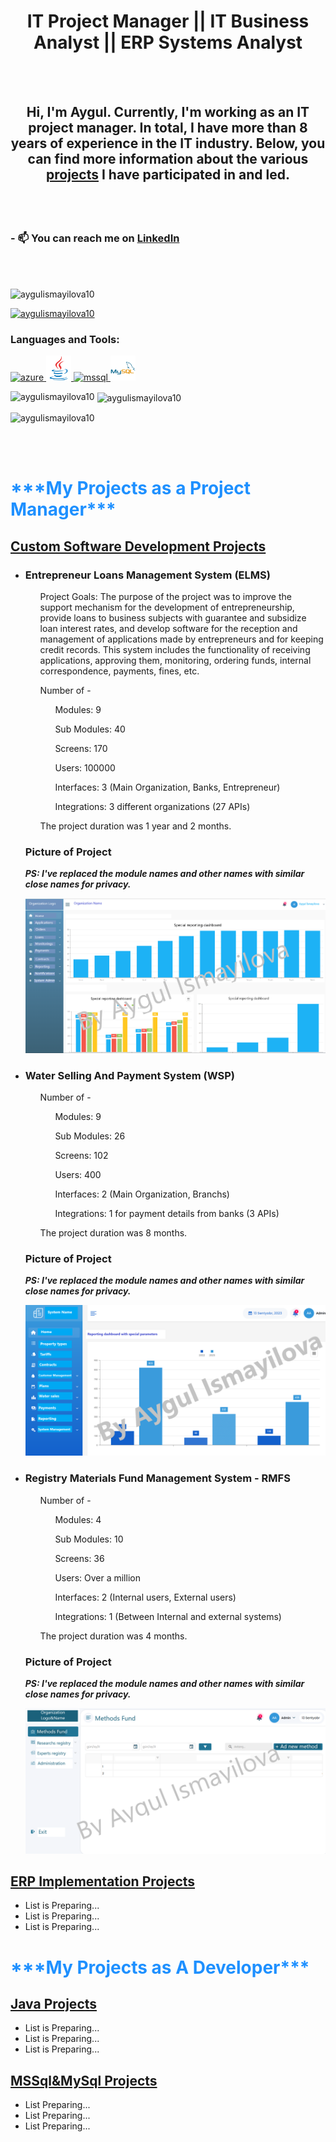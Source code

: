 <h1 class="title" align="center">IT Project Manager || IT Business Analyst || ERP Systems Analyst</h1>
			  <br></br>
			  
<h2 align="center"> Hi, I'm Aygul. Currently, I'm working as an IT project manager. In total, I have more than 8 years of experience in the IT industry. Below, you can find more information about the various 
	<a href="https://github.com/AygulIsmayilova10#my-projects-as-a-project-manager" alt="azure" width="40" height="40"> projects</a>   I have participated in and led.
</b></p>
</h2>
<br></br>
<h3 align="left"> 
- 📫 You can reach me on <a href="https://www.linkedin.com/in/aygul-ismayilova-018547177/" rel="noreferrer" data-extlink="">LinkedIn<span class="ext"><span class="element-invisible"></span></span></a>
</h3>

<br></br>
<p align="left"> <img src="https://komarev.com/ghpvc/?username=aygulismayilova10&label=Profile%20views&color=0e75b6&style=flat" alt="aygulismayilova10" /> </p>

<p align="left"> <a href="https://github.com/ryo-ma/github-profile-trophy"><img src="https://github-profile-trophy.vercel.app/?username=aygulismayilova10" alt="aygulismayilova10" /></a> </p>
<p align="left">
</p>

<h3 align="left">Languages and Tools:</h3>
<p align="left"> <a href="https://azure.microsoft.com/en-in/" target="_blank" rel="noreferrer"> <img src="https://www.vectorlogo.zone/logos/microsoft_azure/microsoft_azure-icon.svg" alt="azure" width="40" height="40"/> </a> <a href="https://www.java.com" target="_blank" rel="noreferrer"> <img src="https://raw.githubusercontent.com/devicons/devicon/master/icons/java/java-original.svg" alt="java" width="40" height="40"/> </a> <a href="https://www.microsoft.com/en-us/sql-server" target="_blank" rel="noreferrer"> <img src="https://www.svgrepo.com/show/303229/microsoft-sql-server-logo.svg" alt="mssql" width="40" height="40"/> </a> <a href="https://www.mysql.com/" target="_blank" rel="noreferrer"> <img src="https://raw.githubusercontent.com/devicons/devicon/master/icons/mysql/mysql-original-wordmark.svg" alt="mysql" width="40" height="40"/> </a> </p>

<p><img align="left" src="https://github-readme-stats.vercel.app/api/top-langs?username=aygulismayilova10&show_icons=true&locale=en&layout=compact" alt="aygulismayilova10" /></p>

<p>&nbsp;<img align="center" src="https://github-readme-stats.vercel.app/api?username=aygulismayilova10&show_icons=true&locale=en" alt="aygulismayilova10" /></p>

<p><img align="center" src="https://github-readme-streak-stats.herokuapp.com/?user=aygulismayilova10&" alt="aygulismayilova10" /></p>
<br></br>

<h1 style="color:DodgerBlue;">***My Projects as a Project Manager***</h1>
            </div>
               </div>
    </div> <!-- /#title-pre-content -->

  
  <div class="content">
    <div class="field field-name-body field-type-text-with-summary field-label-hidden"><div class="field-items"><div class="field-item even"><ul>
</ul>
<div class="openberkeley-collapsible-container" id="openberkeley-collapsible-container-0">
<h2 class="openberkeley-collapsible-controller"><a href="#openberkeley-collapsible-container-0-target" class="openberkeley-collapsible-trigger" aria-expanded="false" id="openberkeley-collapsible-container-0-trigger" aria-controls="openberkeley-collapsible-container-0-target">Custom Software Development Projects <span class="openberkeley-collapsible-status"><span class="fa fa-plus"><span class="element-invisible"></span></span></span></a></h2>
<ul>
<li><h3>Entrepreneur Loans Management System (ELMS)</h3></li>
<ul> Project Goals: The purpose of the project was to improve the support mechanism for the development of entrepreneurship, provide loans to business subjects with guarantee and subsidize loan interest rates, and develop software for the reception and management of applications made by entrepreneurs and for keeping credit records.
This system includes the functionality of receiving applications, approving them, monitoring, ordering funds, internal correspondence, payments, fines, etc.
</ul>
<ul> Number of -</ul>
 <ul><ul><p>Modules: 9</p></ul></ul>
 <ul><ul><p>Sub Modules: 40</p></ul></ul>
 <ul><ul><p>Screens: 170</p></ul></ul>
 <ul><ul><p>Users: 100000</p></ul></ul>
 <ul><ul><p>Interfaces: 3 (Main Organization, Banks, Entrepreneur)</p></ul></ul>
 <ul><ul><p>Integrations: 3 different organizations (27 APIs)</p></ul></ul>      
 <ul>The project duration was 1 year and 2 months.</ul>
 <h3>Picture of Project</h3>
 <p><b><em>PS: I've replaced the module names and other names with similar close names for privacy.</em></b></p>
 <p align="left"> <img src="https://github.com/AygulIsmayilova10/AygulIsmayilova10/blob/main/assets/ELMS-Pic.png"/></p>
</ul>
<ul><li><h3>Water Selling And Payment System (WSP)</h3></li>
<ul> Number of -</ul>
 <ul><ul><p>Modules: 9</p></ul></ul>
 <ul><ul><p>Sub Modules: 26</p></ul></ul>
 <ul><ul><p>Screens: 102</p></ul></ul>
 <ul><ul><p>Users: 400</p></ul></ul>
 <ul><ul><p>Interfaces: 2 (Main Organization, Branchs)</p></ul></ul>
 <ul><ul><p>Integrations: 1 for payment details from banks (3 APIs)</p></ul></ul>      
 <ul>The project duration was 8 months.</ul>
 <h3>Picture of Project</h3>
 <p><b><em>PS: I've replaced the module names and other names with similar close names for privacy.</em></b></p>
 <p align="left"> <img src="https://github.com/AygulIsmayilova10/AygulIsmayilova10/blob/main/assets/WSPS.png"/></p> 
 <li><h3>Registry Materials Fund Management System - RMFS</h3></li>
 <ul> Number of -</ul>
 <ul><ul><p>Modules: 4</p></ul></ul>
 <ul><ul><p>Sub Modules: 10</p></ul></ul>
 <ul><ul><p>Screens: 36</p></ul></ul>
 <ul><ul><p>Users: Over a million</p></ul></ul>
 <ul><ul><p>Interfaces: 2 (Internal users, External users)</p></ul></ul>
 <ul><ul><p>Integrations: 1 (Between Internal and external systems)</p></ul></ul>      
 <ul>The project duration was 4 months.</ul>
 <h3>Picture of Project</h3>
 <p><b><em>PS: I've replaced the module names and other names with similar close names for privacy.</em></b></p>
 <p align="left"> <img src="https://github.com/AygulIsmayilova10/AygulIsmayilova10/blob/main/assets/RMFS.png"/></p>
</ul>
</div>
<div class="openberkeley-collapsible-container" id="openberkeley-collapsible-container-1">
<h2 class="openberkeley-collapsible-controller"><a href="#openberkeley-collapsible-container-1-target" class="openberkeley-collapsible-trigger" aria-expanded="false" id="openberkeley-collapsible-container-1-trigger" aria-controls="openberkeley-collapsible-container-1-target">ERP Implementation Projects <span class="openberkeley-collapsible-status"><span class="fa fa-plus"><span class="element-invisible"></span></span></span></a></h2>
<ul>
<li>List is Preparing...</li>
<li>List is Preparing...</li>
<li>List is Preparing...</li>
</ul>
</div>
<h1 style="color:DodgerBlue;">***My Projects as A Developer***</h1>
<div class="openberkeley-collapsible-container" id="openberkeley-collapsible-container-2">
<h2 class="openberkeley-collapsible-controller"><a href="#openberkeley-collapsible-container-2-target" class="openberkeley-collapsible-trigger" aria-expanded="false" id="openberkeley-collapsible-container-2-trigger" aria-controls="openberkeley-collapsible-container-2-target">Java Projects <span class="openberkeley-collapsible-status"><span class="fa fa-plus"><span class="element-invisible"></span></span></span></a></h2>
<ul>
<li>List is Preparing...</li>
<li>List is Preparing...</li>
<li>List is Preparing...</li>
</ul>
</div>
<div class="openberkeley-collapsible-container" id="openberkeley-collapsible-container-3">
<h2 class="openberkeley-collapsible-controller"><a href="#openberkeley-collapsible-container-3-target" class="openberkeley-collapsible-trigger" aria-expanded="false" id="openberkeley-collapsible-container-3-trigger" aria-controls="openberkeley-collapsible-container-3-target">MSSql&MySql Projects <span class="openberkeley-collapsible-status"><span class="fa fa-plus"><span class="element-invisible"></span></span></span></a></h2>
<ul>
<li>List Preparing...</li>
<li>List Preparing...</li>
<li>List Preparing...</li>
</ul>
</div> 
  


